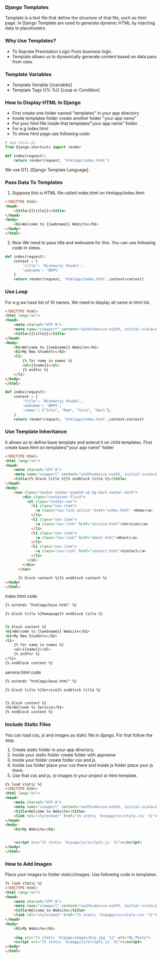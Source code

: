 ### Django Templates
Template is a text file that define the structure of that file, such as html page. In Django Template are used to generate dynamic HTML by injecting data to placehoders.

### Why Use Templates?
- To Seprate Presntation Logic From business logic.
- Template allows us to dynamically generate content based on data pass from view.

### Template Variables
- Template Variable {{variable}}
- Template Tags {{% %}} [Loop or Condition]


### How to Display HTML In Django
- First create one folder named "templates" in your app directory
- Inside templates folder create another folder "your app name"
- Put your html file inside that templates/"your app name" folder.
- For e.g index.html
- To show html page use following code:
```python
# app views.py
from django.shortcuts import render

def index(request):
    return render(request, 'htmlapp/index.html')
``` 

We use DTL [Django Template Language]. 
### Pass Data To Templates
1. Suppose this is HTML file called index.html on 
htmlapp/index.html
```html
<!DOCTYPE html>
<head>
    <title>{{title}}</title>
</head>
<body>
    <h1>Welcome to {{webname}} Website</h1>
</body>
</html>
```
2. Now We need to pass title and webname for this. You can use following code in views.
```python
def index(request):
    context = {
        'title': 'Bishworaj Poudel',
        'webname': 'BRPS'
    }
    return render(request, 'htmlapp/index.html',context=context)

```

### Use Loop
For e.g we have list of 10 names. We need to display all name in html list.
```html
<!DOCTYPE html>
<html lang="en">
<head>
    <meta charset="UTF-8">
    <meta name="viewport" content="width=device-width, initial-scale=1.0">
    <title>{{title}}</title>
</head>
<body>
    <h1>Welcome to {{webname}} Website</h1>
    <h2>My New Students</h2>
    <li>
        {% for name in names %}
        <ul>{{name}}</ul>
        {% endfor %}
    </li>
</body>
</html>
```

```python
def index(request):
    context = {
        'title': 'Bishworaj Poudel',
        'webname': 'BRPS',
        'names': ["Sita", "Ram", "Gita", "Hari"],
    }
    return render(request, 'htmlapp/index.html',context=context)
```




### Use Template Inheritance
It allows us to define base template and extend it on child templates. First create base.html on templates/"your app name" folder
```html
<!DOCTYPE html>
<html lang="en">
<head>
    <meta charset="UTF-8">
    <meta name="viewport" content="width=device-width, initial-scale=1.0">
    <title>{% block title %}{% endblock title %}</title>
</head>
<body>
    <nav class="navbar navbar-expand-sm bg-dark navbar-dark">
        <div class="container-fluid">
          <ul class="navbar-nav">
            <li class="nav-item">
              <a class="nav-link active" href="index.html" >Home</a>
            </li>
            <li class="nav-item">
              <a class="nav-link" href="service.html">Services</a>
            </li>
            <li class="nav-item">
              <a class="nav-link" href="about.html">About</a>
            </li>
            <li class="nav-item">
              <a class="nav-link" href="contact.html">Contact</a>
            </li>
          </ul>
        </div>
      </nav>

      {% block content %}{% endblock content %}
</body>
</html>
```

index.html code
```html
{% extends "htmlapp/base.html" %}

{% block title %}Homepage{% endblock title %}


{% block content %}
<h1>Welcome to {{webname}} Website</h1>
<h2>My New Students</h2>
<li>
    {% for name in names %}
    <ul>{{name}}</ul>
    {% endfor %}
</li>
{% endblock content %}
```
service.html code
```html
{% extends "htmlapp/base.html" %}

{% block title %}Service{% endblock title %}


{% block content %}
<h1>Welcome to Service</h1>
{% endblock content %}
```


### Include Static Files
You can load css, js and images as static file in django. For that follow the step.
1. Create static folder in your app directory.
2. Inside your static folder create folder with appname
3. Inside your <appname> folder create folder css and js
4. Inside css folder place your css there and inside js folder 
place your js there.
5. Use that css and js, or images in your project or html template.
```html
{% load static %}
<!DOCTYPE html>
<html lang="en">
<head>
    <meta charset="UTF-8">
    <meta name="viewport" content="width=device-width, initial-scale=1.0">
    <title>Welcome to Website</title>
    <link rel="stylesheet" href="{% static 'brpapp/css/style.css' %}">
</head>
<body>
    <h1>My Website</h1>


    <script src="{% static 'brpapp/js/scripts.js' %}"></script>
</body>
</html>
```


### How to Add Images
Place your images to folder static/<yourappname>/images. Use following code in templates.
```html
{% load static %}
<!DOCTYPE html>
<html lang="en">
<head>
    <meta charset="UTF-8">
    <meta name="viewport" content="width=device-width, initial-scale=1.0">
    <title>Welcome to Website</title>
    <link rel="stylesheet" href="{% static 'brpapp/css/style.css' %}">
</head>
<body>
    <h1>My Website</h1>
    
    <img src="{% static 'brpapp/images/brp.jpg' %}" alt="My Photo">
    <script src="{% static 'brpapp/js/scripts.js' %}"></script>
</body>
</html>
```



